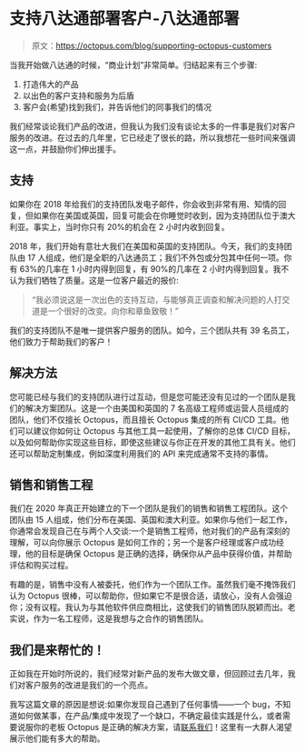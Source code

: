 # 支持八达通部署客户-八达通部署

> 原文：<https://octopus.com/blog/supporting-octopus-customers>

当我开始做八达通的时候，“商业计划”非常简单。归结起来有三个步骤:

1.  打造伟大的产品
2.  以出色的客户支持和服务为后盾
3.  客户会(希望)找到我们，并告诉他们的同事我们的情况

我们经常谈论我们产品的改进，但我认为我们没有谈论太多的一件事是我们对客户服务的改进。在过去的几年里，它已经走了很长的路，所以我想花一些时间来强调这一点，并鼓励你们伸出援手。

## 支持

如果你在 2018 年给我们的支持团队发电子邮件，你会收到非常有用、知情的回复，但如果你在美国或英国，回复可能会在你睡觉时收到，因为支持团队位于澳大利亚。事实上，当时你只有 20%的机会在 2 小时内收到回复。

2018 年，我们开始有意壮大我们在美国和英国的支持团队。今天，我们的支持团队由 17 人组成，他们是全职的八达通员工；我们不外包或分包其中任何一项。你有 63%的几率在 1 小时内得到回复，有 90%的几率在 2 小时内得到回复。我不认为我们牺牲了质量。这是一位客户最近的报价:

> “我必须说这是一次出色的支持互动，与能够真正调查和解决问题的人打交道是一个很好的改变。向你和章鱼致敬！”

我们的支持团队不是唯一提供客户服务的团队。如今，三个团队共有 39 名员工，他们致力于帮助我们的客户！

## 解决方法

您可能已经与我们的支持团队进行过互动，但是您可能还没有见过的一个团队是我们的解决方案团队。这是一个由美国和英国的 7 名高级工程师或运营人员组成的团队，他们不仅擅长 Octopus，而且擅长 Octopus 集成的所有 CI/CD 工具。他们可以建议你如何让 Octopus 与其他工具一起使用，了解你的总体 CI/CD 目标，以及如何帮助你实现这些目标，即使这些建议与你正在开发的其他工具有关。他们还可以帮助定制集成，例如深度利用我们的 API 来完成通常不支持的事情。

## 销售和销售工程

我们在 2020 年真正开始建立的下一个团队是我们的销售和销售工程团队。这个团队由 15 人组成，他们分布在美国、英国和澳大利亚。如果你与他们一起工作，你通常会发现自己在与两个人交谈:一个是销售工程师，他对我们的产品有深刻的理解，可以向你展示 Octopus 是如何工作的；另一个是客户经理或客户成功经理，他的目标是确保 Octopus 是正确的选择，确保你从产品中获得价值，并帮助评估和购买过程。

有趣的是，销售中没有人被委托，他们作为一个团队工作。虽然我们毫不掩饰我们认为 Octopus 很棒，可以帮助你，但如果它不是很合适，请放心，没有人会强迫你；没有议程。我认为与其他软件供应商相比，这使我们的销售团队脱颖而出。老实说，作为一名工程师，这是我想与之合作的销售团队。

## 我们是来帮忙的！

正如我在开始时所说的，我们经常对新产品的发布大做文章，但回顾过去几年，我们对客户服务的改进是我们的一个亮点。

我写这篇文章的原因是想说:如果你发现自己遇到了任何事情——一个 bug，不知道如何做某事，在产品/集成中发现了一个缺口，不确定最佳实践是什么，或者需要说服你的老板 Octopus 是正确的解决方案，请[联系我们](https://octopus.com/support)！这里有一大群人渴望展示他们能有多大的帮助。